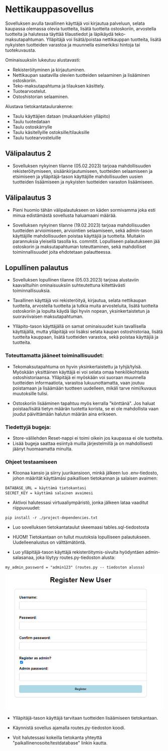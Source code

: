 # Nettikauppasovellus

Sovelluksen avulla tavallinen käyttäjä voi kirjautua palveluun, selata kaupassa olemassa olevia tuotteita, lisätä tuotteita ostoskoriin, arvostella tuotteita ja halutessa täyttää tilaustiedot ja läpikäydä teko-maksutapahtuman. Ylläpitäjä voi lisätä/poistaa nettikauppan tuotteita, lisätä nykyisten tuotteiden varastoa ja muunnella esimerkiksi hintoja tai tuotekuvausta.

Ominaisuuksiin lukeutuu alustavasti:

- Rekisteröityminen ja kirjautuminen.
- Nettikaupan saatavilla olevien tuotteiden selaaminen ja lisääminen ostoskoriin.
- Teko-maksutapahtuma ja tilauksen käsittely.
- Tuotearvostelut.
- Ostoshistorian selaaminen.

Alustava tietokantataulurakenne:

- Taulu käyttäjien dataan (mukaanlukien ylläpito)
- Taulu tuotedataan
- Taulu ostoskärrylle
- Taulu käsitellyille ostoksille/tilauksille
- Taulu tuotearvosteluille

## Välipalautus 2

- Sovelluksen nykyinen tilanne (05.02.2023) tarjoaa mahdollisuuden rekisteröitymiseen, sisäänkirjautumiseen, tuotteiden selaamiseen ja etsimiseen ja ylläpitäjä-tason käyttäjille mahdollisuuden uusien tuotteiden lisäämiseen ja nykyisten tuotteiden varaston lisäämiseen.

## Välipalautus 3

- Pieni huomio tähän välipalautukseen on käden sormivamma joka esti minua edistämästä sovellusta haluamaani määrää.

- Sovelluksen nykyinen tilanne (19.02.2023) tarjoaa mahdollisuuden tuotteiden arvioimiseen, arviointien selaamiseen, sekä admin-tason käyttäjille mahdollisuuden poistaa käyttäjiä ja tuotteita. Muitakin parannuksia yleisellä tasolla ks. commitit. Lopulliseen palautukseen jää ostoskorin ja maksutapahtuman toteuttaminen, sekä mahdolliset toiminnallisuudet joita ehdotetaan palautteessa.

## Lopullinen palautus

- Sovelluksen lopullinen tilanne (05.03.2023) tarjoaa alustaviin kaavailtuihin ominaisuuksiin suhteutettuna kiitettävästi toiminnallisuuksia.

- Tavallinen käyttäjä voi rekisteröityä, kirjautua, selata nettikaupan tuotteita, arvostella tuotteita ja tutkia muita arvosteluita, lisätä tuotteita ostoskoriin ja lopulta käydä läpi hyvin nopean, yksinkertaistetun ja suoraviivaisen maksutapahtuman.

- Ylläpito-tason käyttäjällä on samat ominaisuudet kuin tavallisella käyttäjällä, mutta ylläpitäjä voi lisäksi selata kaupan ostoshistoriaa, lisätä tuotteita kauppaan, lisätä tuotteiden varastoa, sekä poistaa käyttäjiä ja tuotteita.

### Toteuttamatta jääneet toiminallisuudet:

- Tekomaksutapahtuma on hyvin yksinkertaistettu ja tyhjä/tylsä. Myöskään yksittäinen käyttäjä ei voi selata omaa henkilökohtaista ostoshistoriaansa. Ylläpitäjä ei myöskään voi suoraan muunnella tuotteiden informaatiota, varastoa lukuunottamatta, vaan joutuu poistamaan ja lisäämään tuotteen uudelleen, mikäli tarve nimi/kuvaus muutoksille tulisi.

- Ostoskoriin lisääminen tapahtuu myös kerralla "könttänä". Jos haluat poistaa/lisätä tietyn määrän tuotetta korista, se ei ole mahdollista vaan joudut päivittämään halutun määrän aina erikseen.

### Tiedettyjä bugeja:

- Store-välilehden Reset-nappi ei toimi oikein jos kaupassa ei ole tuotteita.
- Lisää bugeja saattaa esiintyä muilla järjestelmillä ja on mahdollisesti jäänyt huomaamatta minulta.

### Ohjeet testaamiseen

- Kloonaa kansio ja siirry juurikansioon, minkä jälkeen luo .env-tiedosto, johon määrität käyttämäsi paikallisen tietokannan ja salaisen avaimen:

```
DATABASE_URL = käyttämä tietokantasi
SECRET_KEY = käyttämä salainen avaimesi
```

- Aktivoi halutessasi virtuaaliympäristö, jonka jälkeen lataa vaaditut riippuvuudet:

```
pip install -r ./project-dependencies.txt
```

- Luo sovelluksen tietokantataulut skeemaasi tables.sql-tiedostosta
- HUOM! Tietokantaan on tullut muutoksia lopulliseen palautukseen. Uudelleenalustus on välttämätöntä.

- Luo ylläpitäjä-tason käyttäjä rekisteröitymis-sivulta hyödyntäen admin-salasanaa, joka löytyy routes.py-tiedoston alusta:

```
my_admin_password = "admin123" (routes.py -- tiedoston alussa)
```

![Admin](images/register-admin.png "Admin registration")

- Ylläpitäjä-tason käyttäjä tarvitaan tuotteiden lisäämiseen tietokantaan.

- Käynnistä sovellus ajamalla routes.py-tiedoston koodi.

- Voit halutessasi kokeilla tietokanta yhteyttä "paikallinenosoite/testdatabase" linkin kautta.
